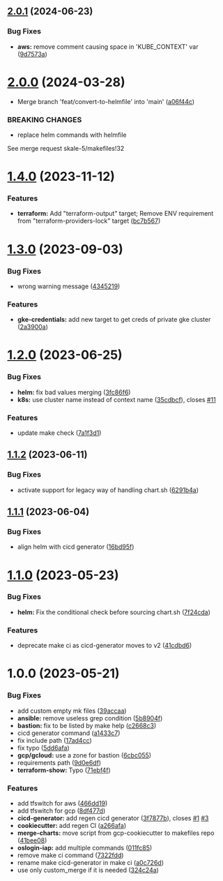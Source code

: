 ## [2.0.1](https://git.sk5.io/skale-5/makefiles/compare/v2.0.0...v2.0.1) (2024-06-23)


### Bug Fixes

* **aws:** remove comment causing space in 'KUBE_CONTEXT' var ([9d7573a](https://git.sk5.io/skale-5/makefiles/commit/9d7573acaf29a9fcc637192873621ffc0056f6f9))

# [2.0.0](https://git.sk5.io/skale-5/makefiles/compare/v1.4.0...v2.0.0) (2024-03-28)


* Merge branch 'feat/convert-to-helmfile' into 'main' ([a06f44c](https://git.sk5.io/skale-5/makefiles/commit/a06f44c8fc6274aab8bc0c7c454703028087c235))


### BREAKING CHANGES

* replace helm commands with helmfile

See merge request skale-5/makefiles!32

# [1.4.0](https://git.sk5.io/skale-5/makefiles/compare/v1.3.0...v1.4.0) (2023-11-12)


### Features

* **terraform:** Add "terraform-output" target; Remove ENV requirement from "terraform-providers-lock" target ([bc7b567](https://git.sk5.io/skale-5/makefiles/commit/bc7b5675fb30deadf18cc7bc864dddd4f9f5e96d))

# [1.3.0](https://git.sk5.io/skale-5/makefiles/compare/v1.2.0...v1.3.0) (2023-09-03)


### Bug Fixes

* wrong warning message ([4345219](https://git.sk5.io/skale-5/makefiles/commit/43452199c72781053a864f05363dd5ac56213a6c))


### Features

* **gke-credentials:** add new target to get creds of private gke cluster ([2a3900a](https://git.sk5.io/skale-5/makefiles/commit/2a3900ab64a2791461d03e9b6ddc0619fa871a9c))

# [1.2.0](https://git.sk5.io/skale-5/makefiles/compare/v1.1.2...v1.2.0) (2023-06-25)


### Bug Fixes

* **helm:** fix bad values merging ([3fc86f6](https://git.sk5.io/skale-5/makefiles/commit/3fc86f6c05442b76f37d503f6667a9e33b9504bc))
* **k8s:** use cluster name instead of context name ([35cdbcf](https://git.sk5.io/skale-5/makefiles/commit/35cdbcf430e63728f5b89110cb6122b453f0391d)), closes [#11](https://git.sk5.io/skale-5/makefiles/issues/11)


### Features

* update make check ([7a1f3d1](https://git.sk5.io/skale-5/makefiles/commit/7a1f3d1d1ac8228ea51782b7f02ddb9c62d0af55))

## [1.1.2](https://git.sk5.io/skale-5/makefiles/compare/v1.1.1...v1.1.2) (2023-06-11)


### Bug Fixes

* activate support for legacy way of handling chart.sh ([6291b4a](https://git.sk5.io/skale-5/makefiles/commit/6291b4af3271812adabaf5d4576cab3366ddc0d1))

## [1.1.1](https://git.sk5.io/skale-5/makefiles/compare/v1.1.0...v1.1.1) (2023-06-04)


### Bug Fixes

* align helm with cicd generator ([16bd95f](https://git.sk5.io/skale-5/makefiles/commit/16bd95f0477a308102f36ea28dcaf94dac0379b6))

# [1.1.0](https://git.sk5.io/skale-5/makefiles/compare/v1.0.0...v1.1.0) (2023-05-23)


### Bug Fixes

* **helm:** Fix the conditional check before sourcing chart.sh ([7f24cda](https://git.sk5.io/skale-5/makefiles/commit/7f24cda9df057187063a03a0a4e10d295b003c3c))


### Features

* deprecate make ci as cicd-generator moves to v2 ([41cdbd6](https://git.sk5.io/skale-5/makefiles/commit/41cdbd65c1dedd8799ed9069fc3e30de63c3bc8b))

# 1.0.0 (2023-05-21)


### Bug Fixes

* add custom empty mk files ([39accaa](https://git.sk5.io/skale-5/makefiles/commit/39accaaa51bdd1b46d752bbdefd0e74fcb160db8))
* **ansible:** remove useless grep condition ([5b8904f](https://git.sk5.io/skale-5/makefiles/commit/5b8904f840b25b9a840bd1bd993c09ef779215f7))
* **bastion:** fix to be listed by make help ([c2668c3](https://git.sk5.io/skale-5/makefiles/commit/c2668c3a110c9cc2f6cd20d157c39e25d69dca04))
* cicd generator command ([a1433c7](https://git.sk5.io/skale-5/makefiles/commit/a1433c7d272467ab148869e3ce95d2844c174a22))
* fix include path ([17ad4cc](https://git.sk5.io/skale-5/makefiles/commit/17ad4ccc3e625aa700a6d8cf7458d80c2c7a2e9d))
* fix typo ([5dd6afa](https://git.sk5.io/skale-5/makefiles/commit/5dd6afab5827920b4aca734200e4b83339bb6be5))
* **gcp/gcloud:** use a zone for bastion ([6cbc055](https://git.sk5.io/skale-5/makefiles/commit/6cbc055bb3ea77afc3f9409af5676afb170aef80))
* requirements path ([9d0e6df](https://git.sk5.io/skale-5/makefiles/commit/9d0e6dfbcceeda707fefb0483b1a9057423faa58))
* **terraform-show:** Typo ([71ebf4f](https://git.sk5.io/skale-5/makefiles/commit/71ebf4f0abe86aa8f694ad9bbe2dc4637044e11c))


### Features

* add tfswitch for aws ([466dd19](https://git.sk5.io/skale-5/makefiles/commit/466dd19a8d2f8713342ce7378ee1c190b938ce8b))
* add tfswitch for gcp ([8df477d](https://git.sk5.io/skale-5/makefiles/commit/8df477d90ca00bd8cef99f13fe987767fd6c96a7))
* **cicd-generator:** add regen cicd generator ([3f7877b](https://git.sk5.io/skale-5/makefiles/commit/3f7877ba48752deb4ccc4561898c8c545b43a7b9)), closes [#1](https://git.sk5.io/skale-5/makefiles/issues/1) [#3](https://git.sk5.io/skale-5/makefiles/issues/3)
* **cookiecutter:** add regen CI ([a266afa](https://git.sk5.io/skale-5/makefiles/commit/a266afa06ead9172e2191949e2ac234fc6630729))
* **merge-charts:** move script from gcp-cookiecutter to makefiles repo ([41bee08](https://git.sk5.io/skale-5/makefiles/commit/41bee085f764cfd154441aee8c3c83c8c1b02998))
* **oslogin-iap:** add multiple commands ([011fc85](https://git.sk5.io/skale-5/makefiles/commit/011fc855d014a721663c8d84f35d93cee64d87e8))
* remove make ci command ([7322fdd](https://git.sk5.io/skale-5/makefiles/commit/7322fdd27aadf25be05dcc59583089a314dbfc8c))
* rename make cicd-generator in make ci ([a0c726d](https://git.sk5.io/skale-5/makefiles/commit/a0c726de90821b2cecc2e8dc9dcbdd44c1f53e4a))
* use only custom_merge if it is needed ([324c24a](https://git.sk5.io/skale-5/makefiles/commit/324c24aa87116117c5a61139add33cf9958e4dd8))
